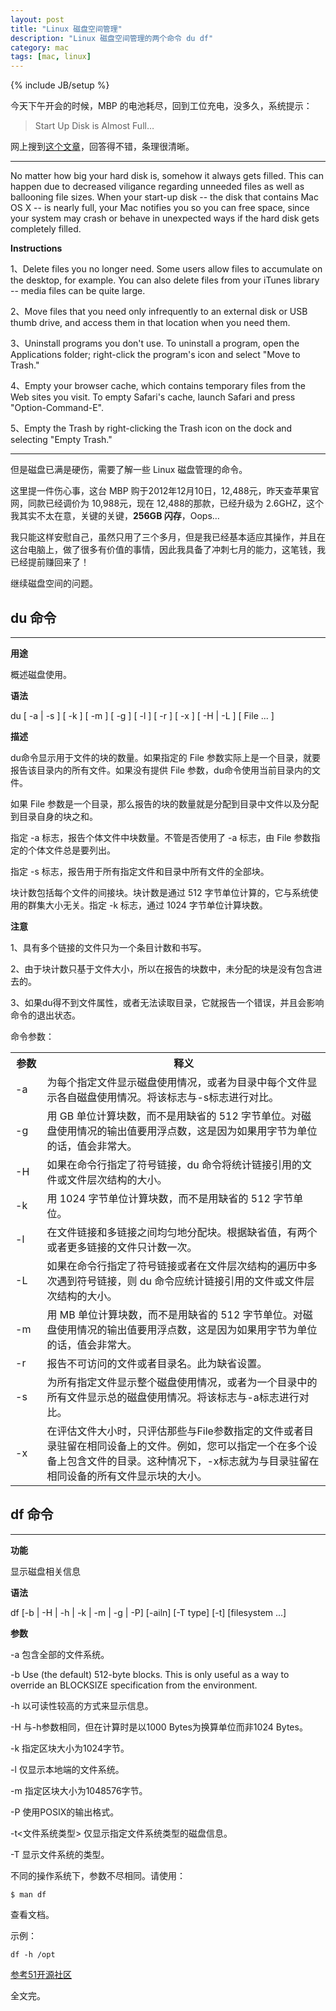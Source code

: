 ```yaml
---
layout: post
title: "Linux 磁盘空间管理"
description: "Linux 磁盘空间管理的两个命令 du df"
category: mac
tags: [mac, linux]
---
```

{% include JB/setup %}

今天下午开会的时候，MBP 的电池耗尽，回到工位充电，没多久，系统提示：

>Start Up Disk is Almost Full…

网上搜到[这个文章](http://www.ehow.com/how_4592058_start-up-disk-almost-full.html)，回答得不错，条理很清晰。

----

No matter how big your hard disk is, somehow it always gets filled. This can happen due to decreased viligance regarding unneeded files as well as ballooning file sizes. When your start-up disk -- the disk that contains Mac OS X -- is nearly full, your Mac notifies you so you can free space, since your system may crash or behave in unexpected ways if the hard disk gets completely filled.

**Instructions**

1、Delete files you no longer need. Some users allow files to accumulate on the desktop, for example. You can also delete files from your iTunes library -- media files can be quite large.

2、Move files that you need only infrequently to an external disk or USB thumb drive, and access them in that location when you need them.

3、Uninstall programs you don't use. To uninstall a program, open the Applications folder; right-click the program's icon and select "Move to Trash."

4、Empty your browser cache, which contains temporary files from the Web sites you visit. To empty Safari's cache, launch Safari and press "Option-Command-E".

5、Empty the Trash by right-clicking the Trash icon on the dock and selecting "Empty Trash."

----

但是磁盘已满是硬伤，需要了解一些 Linux 磁盘管理的命令。

这里提一件伤心事，这台 MBP 购于2012年12月10日，12,488元，昨天查苹果官网，同款已经调价为 10,988元，现在 12,488的那款，已经升级为 2.6GHZ，这个我其实不太在意，关键的关键，**256GB 闪存**，Oops…

我只能这样安慰自己，虽然只用了三个多月，但是我已经基本适应其操作，并且在这台电脑上，做了很多有价值的事情，因此我具备了冲刺七月的能力，这笔钱，我已经提前赚回来了！

继续磁盘空间的问题。

## du 命令

----

**用途**

概述磁盘使用。

**语法**

du \[ -a | -s ] \[ -k ] \[ -m ] \[ -g ] \[ -l ] \[ -r ] \[ -x ] \[ -H | -L ] \[ File ... ]

**描述**

du命令显示用于文件的块的数量。如果指定的 File 参数实际上是一个目录，就要报告该目录内的所有文件。如果没有提供 File 参数，du命令使用当前目录内的文件。

如果 File 参数是一个目录，那么报告的块的数量就是分配到目录中文件以及分配到目录自身的块之和。

指定 -a 标志，报告个体文件中块数量。不管是否使用了 -a 标志，由 File 参数指定的个体文件总是要列出。

指定 -s 标志，报告用于所有指定文件和目录中所有文件的全部块。 

块计数包括每个文件的间接块。块计数是通过 512 字节单位计算的，它与系统使用的群集大小无关。指定 -k 标志，通过 1024 字节单位计算块数。

**注意**

1、具有多个链接的文件只为一个条目计数和书写。

2、由于块计数只基于文件大小，所以在报告的块数中，未分配的块是没有包含进去的。

3、如果du得不到文件属性，或者无法读取目录，它就报告一个错误，并且会影响命令的退出状态。


命令参数：

<table class='table table-bordered table-hover table-striped'>
<tbody>
<tr>
<th style="width:10%">参数</th>
<th>释义</th>
</tr>
<tr>
<td> -a </td>
<td> 为每个指定文件显示磁盘使用情况，或者为目录中每个文件显示各自磁盘使用情况。将该标志与-s标志进行对比。 </td>
</tr>
<tr>
<td> -g </td>
<td> 用 GB 单位计算块数，而不是用缺省的 512 字节单位。对磁盘使用情况的输出值要用浮点数，这是因为如果用字节为单位的话，值会非常大。 </td>
</tr>
<tr>
<td> -H </td>
<td> 如果在命令行指定了符号链接，du&nbsp;命令将统计链接引用的文件或文件层次结构的大小。 </td>
</tr>
<tr>
<td> -k </td>
<td> 用 1024 字节单位计算块数，而不是用缺省的 512 字节单位。 </td>
</tr>
<tr>
<td> -l </td>
<td> 在文件链接和多链接之间均匀地分配块。根据缺省值，有两个或者更多链接的文件只计数一次。 </td>
</tr>
<tr>
<td> -L </td>
<td> 如果在命令行指定了符号链接或者在文件层次结构的遍历中多次遇到符号链接，则&nbsp;du&nbsp;命令应统计链接引用的文件或文件层次结构的大小。 </td>
</tr>
<tr>
<td> -m </td>
<td> 用 MB 单位计算块数，而不是用缺省的 512 字节单位。对磁盘使用情况的输出值要用浮点数，这是因为如果用字节为单位的话，值会非常大。 </td>
</tr>
<tr>
<td> -r </td>
<td> 报告不可访问的文件或者目录名。此为缺省设置。 </td>
</tr>
<tr>
<td> -s </td>
<td> 为所有指定文件显示整个磁盘使用情况，或者为一个目录中的所有文件显示总的磁盘使用情况。将该标志与-a标志进行对比。 </td>
</tr>
<tr>
<td> -x </td>
<td> 在评估文件大小时，只评估那些与File参数指定的文件或者目录驻留在相同设备上的文件。例如，您可以指定一个在多个设备上包含文件的目录。这种情况下，-x标志就为与目录驻留在相同设备的所有文件显示块的大小。 </td>
</tr>
</tbody></table>

## df 命令

----

**功能**

显示磁盘相关信息

**语法**

df \[-b | -H | -h | -k | -m | -g | -P] \[-ailn] \[-T type] \[-t] \[filesystem ...]


**参数**

-a 包含全部的文件系统。

-b Use (the default) 512-byte blocks.  This is only useful as a way to override an BLOCKSIZE specification from the environment.

-h 以可读性较高的方式来显示信息。

-H 与-h参数相同，但在计算时是以1000 Bytes为换算单位而非1024 Bytes。

-k 指定区块大小为1024字节。

-l 仅显示本地端的文件系统。

-m 指定区块大小为1048576字节。

-P 使用POSIX的输出格式。

-t<文件系统类型> 仅显示指定文件系统类型的磁盘信息。

-T 显示文件系统的类型。

不同的操作系统下，参数不尽相同。请使用：

`$ man df`

查看文档。

示例：

`df -h /opt`

[参考51开源社区](http://wiki.51osos.com/wiki/Df)

全文完。

